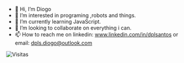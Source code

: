 - 👋 Hi, I’m Diogo
- 👀 I’m interested in programing ,robots and things.
- 🌱 I’m currently learning JavaScript.
- 💞️ I’m looking to collaborate on everything i can.
- 📫 How to reach me on linkedin: www.linkedin.com/in/dplsantos or email: dpls.diogo@outlook.com

<!---
Reiquem/Reiquem is a ✨ special ✨ repository because its `README.md` (this file) appears on your GitHub profile.
You can click the Preview link to take a look at your changes.
--->
![Visitas](https://visitor-badge.glitch.me/badge?page_id=seu-nome-de-usuário.seu-repositório)
